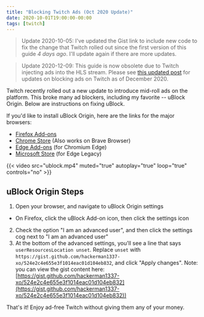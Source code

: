 ```yaml
---
title: "Blocking Twitch Ads (Oct 2020 Update)"
date: 2020-10-01T19:00:00-00:00
tags: [twitch]
---
```


> Update 2020-10-05: I've updated the Gist link to include new code to fix the change that Twitch rolled out since the first version of this guide *4 days ago*. I'll update again if there are more updates.

> Update 2020-12-09: This guide is now obsolete due to Twitch injecting ads into the HLS stream. Please see [this updated post]() for updates on blocking ads on Twitch as of December 2020.

Twitch recently rolled out a new update to introduce mid-roll ads on the platform. This broke many ad blockers, including my favorite -- uBlock Origin. Below are instructions on fixing uBlock.

If you'd like to install uBlock Origin, here are the links for the major browsers:

- [Firefox Add-ons](https://addons.mozilla.org/en-US/firefox/addon/ublock-origin/)
- [Chrome Store](https://chrome.google.com/webstore/detail/ublock-origin/cjpalhdlnbpafiamejdnhcphjbkeiagm?hl=en) (Also works on Brave Browser)
- [Edge Add-ons](https://microsoftedge.microsoft.com/addons/detail/ublock-origin/odfafepnkmbhccpbejgmiehpchacaeak) (for Chromium Edge)
- [Microsoft Store](https://www.microsoft.com/en-us/p/ublock-origin/9nblggh444l4) (for Edge Legacy)

{{< video src="ublock.mp4" muted="true" autoplay="true" loop="true" controls="no" >}}

## uBlock Origin Steps

1. Open your browser, and navigate to uBlock Origin settings
- On Firefox, click the uBlock Add-on icon, then click the settings icon
2. Check the option "I am an advanced user", and then click the settings cog next to "I am an advanced user"
3. At the bottom of the advanced settings, you'll see a line that says `userResourcesLocation unset`. Replace `unset` with `https://gist.github.com/hackerman1337-xo/524e2c4e655e3f1014eac01d104eb832`, and click "Apply changes". Note: you can view the gist content here: [https://gist.github.com/hackerman1337-xo/524e2c4e655e3f1014eac01d104eb832](https://gist.github.com/hackerman1337-xo/524e2c4e655e3f1014eac01d104eb832))

That's it! Enjoy ad-free Twitch without giving them any of your money.